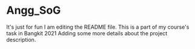 # Angg_SoG
It's just for fun
I am editing the README file. This is a part of my course's task in Bangkit 2021
Adding some more details about the project description.
